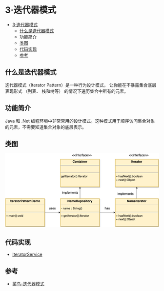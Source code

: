 # 3·迭代器模式

- [3·迭代器模式](#3迭代器模式)
  - [什么是迭代器模式](#什么是迭代器模式)
  - [功能简介](#功能简介)
  - [类图](#类图)
  - [代码实现](#代码实现)
  - [参考](#参考)

## 什么是迭代器模式
迭代器模式（Iterator Pattern）是一种行为设计模式， 让你能在不暴露集合底层表现形式 （列表、 栈和树等） 的情况下遍历集合中所有的元素。

## 功能简介
 Java 和 .Net 编程环境中非常常用的设计模式。这种模式用于顺序访问集合对象的元素，不需要知道集合对象的底层表示。

## 类图
![图16-迭代器模式类图](/docs/images/图16-迭代器模式类图.png)

## 代码实现
- [IteratorService](/src/main/java/com/ly/pattern/iterator/IteratorService.java)

## 参考
- [菜鸟-迭代器模式](https://www.runoob.com/design-pattern/iterator-pattern.html)
